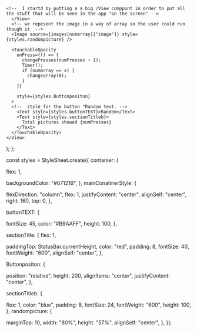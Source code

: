     <!--  I startd by putting a a big /View comppont in order to put all the stuff that will be seen in the app "on the screen" -->
      </View>
      <!-- we repesent the image in a way of array so the user could run though it  -->
      <Image source={images[numarray]["image"]} style={styles.randompicture} />

<!--  I use styles.randompicture for the pictures to create the size of the picture and center it  -->
<!-- we use TouchableOpacity to interact with the user, using that we can control all the function I have created, and check condition -->

      <TouchableOpacity
        onPress={() => {
          changePresses(numPresses + 1);
          Timer();
          if (numarray == x) {
            changearray(0);
          }
        }}

<!--  I use a style for the button  -->

        style={styles.Buttonpositon}
      >
      <!--  style for the button "Random text. -->
        <Text style={styles.buttonTEXT}>Random</Text>
        <Text style={styles.sectionTitleb}>
          Total pictures showed {numPresses}
        </Text>
      </TouchableOpacity>
    </View>

);
};

const styles = StyleSheet.create({
contanier: {

<!-- I used flex in order layout the app  -->

flex: 1,

<!--  we use the backgroundcolor in order to change the background color to someting cooler like light black -->

backgroundColor: "#07121B",
},
mainConatinerStyle: {

<!-- I center the iteam himeslf and then control his moveing it several pixles -->

flexDirection: "column",
flex: 1,
justifyContent: "center",
alignSelf: "center",
right: 160,
top: 0,
},

buttonTEXT: {

<!--  I play with the font size along with the position and the coloar of the text -->

fontSize: 45,
color: "#B9AAFF",
height: 100,
},

sectionTitle: {
flex: 1,

<!--  we stick the title to the top useing paddingtop, along with center it and change size -->

paddingTop: StatusBar.currentHeight,
color: "red",
padding: 8,
fontSize: 40,
fontWeight: "600",
alignSelf: "center",
},

Buttonpositon: {

<!--  we center the object along with changeing height, with a been "realative" to the another objects -->

position: "relative",
height: 200,
alignItems: "center",
justifyContent: "center",
},

sectionTitleb: {

<!-- We use color, to change the color text, fontsize and weight to change the size of texxt and bold it a bit, along with playting with height. -->

flex: 1,
color: "blue",
padding: 8,
fontSize: 24,
fontWeight: "600",
height: 100,
},
randompicture: {

<!-- we use width and height in order to control the picture size, we center the picture with alignSelf and moveing it a bit up using margin-->

marginTop: 10,
width: "80%",
height: "57%",
alignSelf: "center",
},
});
